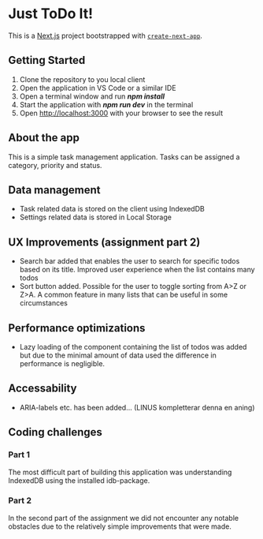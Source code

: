 # Just ToDo It!
This is a [Next.js](https://nextjs.org/) project bootstrapped with [`create-next-app`](https://github.com/vercel/next.js/tree/canary/packages/create-next-app).

## Getting Started

1. Clone the repository to you local client
2. Open the application in VS Code or a similar IDE
3. Open a terminal window and run <i><b>npm install</b></i>
4. Start the application with <i><b>npm run dev</b></i> in the terminal
5. Open [http://localhost:3000](http://localhost:3000) with your browser to see the result

## About the app
This is a simple task management application. Tasks can be assigned a category, priority and status.

## Data management
- Task related data is stored on the client using IndexedDB
- Settings related data is stored in Local Storage

## UX Improvements (assignment part 2)
- Search bar added that enables the user to search for specific todos based on its title. Improved user experience when the list contains many todos
- Sort button added. Possible for the user to toggle sorting from A>Z or Z>A. A common feature in many lists that can be useful in some circumstances

## Performance optimizations
- Lazy loading of the component containing the list of todos was added but due to the minimal amount of data used the difference in performance is negligible.

## Accessability
- ARIA-labels etc. has been added... (LINUS kompletterar denna en aning)

## Coding challenges
### Part 1
The most difficult part of building this application was understanding IndexedDB using the installed idb-package.
### Part 2
In the second part of the assignment we did not encounter any notable obstacles due to the relatively simple improvements that were made.

